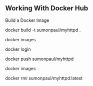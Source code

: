 #
## Working With Docker Hub

Build a Docker Image

docker build -t sumonpaul/myhttpd .

docker images

docker login

docker push sumonpaul/myhttpd

docker images

docker rmi sumonpaul/myhttpd:latest

#
